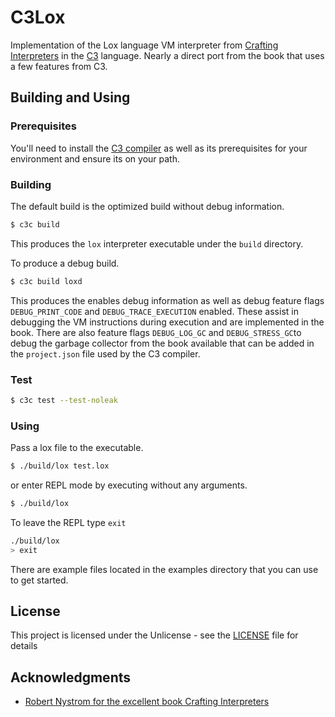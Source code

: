 # C3Lox

Implementation of the Lox language VM interpreter from [Crafting Interpreters](https://github.com/munificent/craftinginterpreters) in the [C3](https://github.com/c3lang/c3c) language. Nearly a direct port from the book that uses a few features from C3.

## Building and Using

### Prerequisites

You'll need to install the [C3 compiler](https://github.com/c3lang/c3c/releases/tag/latest) as well as its prerequisites for your environment and ensure its on your path.

### Building

The default build is the optimized build without debug information.

```bash
$ c3c build
```
This produces the ```lox``` interpreter executable under the ```build``` directory.

To produce a debug build.

```bash
$ c3c build loxd
```
This produces the enables debug information as well as debug feature flags 
```DEBUG_PRINT_CODE``` and ```DEBUG_TRACE_EXECUTION``` enabled. These assist in debugging the VM instructions during execution and are implemented in the book. There are also feature flags ```DEBUG_LOG_GC``` and ```DEBUG_STRESS_GC```to debug the garbage collector from the book available that can be added in the ```project.json``` file used by the C3 compiler.

### Test

```bash
$ c3c test --test-noleak
```

### Using

Pass a lox file to the executable.

```bash
$ ./build/lox test.lox
```
or enter REPL mode by executing without any arguments.

```bash
$ ./build/lox
```
To leave the REPL type ```exit```

```bash
./build/lox
> exit
```

There are example files located in the examples directory that you can use to get started.

## License

This project is licensed under the Unlicense - see the [LICENSE](LICENSE) file for details

## Acknowledgments

* [Robert Nystrom for the excellent book Crafting Interpreters](https://craftinginterpreters.com/)
